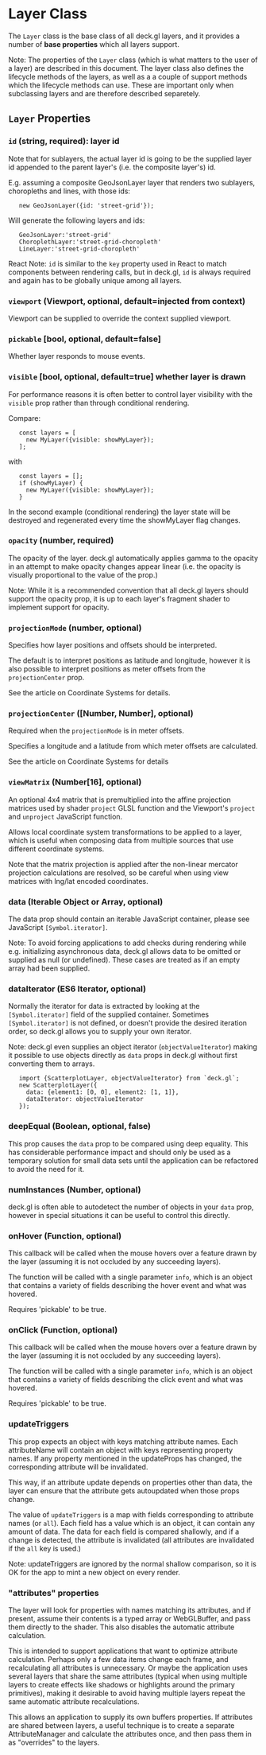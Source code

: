 # Layer Class

The `Layer` class is the base class of all deck.gl layers, and it provides
a number of **base properties** which all layers support.

Note: The properties of the `Layer` class (which is what matters to the user
of a layer) are described in this document.
The layer class also defines the lifecycle methods of the layers, as well as
a a couple of support methods which the lifecycle methods can use. These are
important only when subclassing layers and are therefore described separetely.


## `Layer` Properties


### `id` (string, required): layer id


Note that for sublayers, the actual layer id is going to be the supplied
layer id appended to the parent layer's (i.e. the composite layer's) id.

E.g. assuming a composite GeoJsonLayer layer that renders two sublayers,
choropleths and lines, with those ids:
```
   new GeoJsonLayer({id: 'street-grid'});
```
Will generate the following layers and ids:
```
   GeoJsonLayer:'street-grid'
   ChoroplethLayer:'street-grid-choropleth'
   LineLayer:'street-grid-choropleth'
```

React Note: `id` is similar to the `key` property used in React to match
components between rendering calls, but in deck.gl, `id` is always required
and again has to be globally unique among all layers.


### `viewport` (Viewport, optional, default=injected from context)

Viewport can be supplied to override the context supplied viewport.


### `pickable` [bool, optional, default=false]

Whether layer responds to mouse events.


### `visible` [bool, optional, default=true] whether layer is drawn

For performance reasons it is often better to control layer visibility
with the `visible` prop rather than through conditional rendering.

Compare:
```
   const layers = [
   	 new MyLayer({visible: showMyLayer});
   ];
```
with
```
   const layers = [];
   if (showMyLayer) {
   	 new MyLayer({visible: showMyLayer});
   }
```
In the second example (conditional rendering) the layer state will
be destroyed and regenerated every time the showMyLayer flag changes.


### `opacity` (number, required)

The opacity of the layer. deck.gl automatically applies gamma to the opacity
in an attempt to make opacity changes appear linear (i.e. the opacity is
visually proportional to the value of the prop.)

Note: While it is a recommended convention that all deck.gl layers should
support the opacity prop, it is up to each layer's fragment shader
to implement support for opacity.


### `projectionMode` (number, optional)

Specifies how layer positions and offsets should be interpreted.

The default is to interpret positions as latitude and longitude, however it
is also possible to interpret positions as meter offsets from the
`projectionCenter` prop.

See the article on Coordinate Systems for details.


### `projectionCenter` ([Number, Number], optional)

Required when the `projectionMode` is in meter offsets.

Specifies a longitude and a latitude from which meter offsets are calculated.

See the article on Coordinate Systems for details


### `viewMatrix` (Number[16], optional)

An optional 4x4 matrix that is premultiplied into the affine projection
matrices used by shader `project` GLSL function and the Viewport's `project`
and `unproject` JavaScript function.

Allows local coordinate system transformations to be applied to a layer,
which is useful when composing data from multiple sources that use
different coordinate systems.

Note that the matrix projection is applied after the non-linear mercator
projection calculations are resolved, so be careful when using view matrices
with lng/lat encoded coordinates.


### data (Iterable Object or Array, optional)

The data prop should contain an iterable JavaScript container,
please see JavaScript `[Symbol.iterator]`.

Note: To avoid forcing applications to add checks during rendering
while e.g. initializing asynchronous data, deck.gl allows data to be
omitted or supplied as null (or undefined). These cases are treated
as if an empty array had been supplied.


### dataIterator (ES6 Iterator, optional)

Normally the iterator for data is extracted by looking at the
`[Symbol.iterator]` field of the supplied container. Sometimes
`[Symbol.iterator]` is not defined, or doesn't provide the desired
iteration order, so deck.gl allows you to supply your own iterator.

Note: deck.gl even supplies an object iterator (`objectValueIterator`)
making it possible to use objects directly as `data` props in deck.gl
without first converting them to arrays.

```
   import {ScatterplotLayer, objectValueIterator} from `deck.gl`;
   new ScatterplotLayer({
     data: {element1: [0, 0], element2: [1, 1]},
     dataIterator: objectValueIterator
   });
```


### deepEqual (Boolean, optional, false)

This prop causes the `data` prop to be compared using deep equality.
This has considerable performance impact and should only be used
as a temporary solution for small data sets until the application can be
refactored to avoid the need for it.


### numInstances (Number, optional)

deck.gl is often able to autodetect the number of objects in your `data` prop,
however in special situations it can be useful to control this directly.


### onHover (Function, optional)

This callback will be called when the mouse hovers over a feature drawn
by the layer (assuming it is not occluded by any succeeding layers).

The function will be called with a single parameter `info`, which is an
object that contains a variety of fields describing the hover event and
what was hovered.

Requires 'pickable' to be true.


### onClick (Function, optional)

This callback will be called when the mouse hovers over a feature drawn
by the layer (assuming it is not occluded by any succeeding layers).

The function will be called with a single parameter `info`, which is an
object that contains a variety of fields describing the click event and
what was hovered.

Requires 'pickable' to be true.


### updateTriggers

This prop expects an object with keys matching attribute names.
Each attributeName will contain an object with keys representing property names.
If any property mentioned in the updateProps has changed, the corresponding
attribute will be invalidated.

This way, if an attribute update depends on properties other than data,
the layer can ensure that the attribute gets autoupdated when those props
change.

The value of `updateTriggers` is a map with fields corresponding to
attribute names (or `all`). Each field has a value which is an object,
it can contain any amount of data. The data for each field is compared
shallowly, and if a change is detected, the attribute is invalidated
(all attributes are invalidated if the `all` key is used.)

Note: updateTriggers are ignored by the normal shallow comparison, so it is
OK for the app to mint a new object on every render.


### "attributes" properties

The layer will look for properties with names matching its attributes,
and if present, assume their contents is a typed array or WebGLBuffer,
and pass them directly to the shader. This also disables the automatic
attribute calculation.

This is intended to support applications that want to optimize attribute
calculation. Perhaps only a few data items change each frame, and recalculating
all attributes is unnecessary. Or maybe the application uses several layers
that share the same attributes (typical when using multiple layers to
create effects like shadows or highlights around the primary primitives),
making it desirable to avoid having multiple layers repeat the same
automatic attribute recalculations.

This allows an application to supply its own buffers properties.
If attributes are shared between layers, a useful technique is to create
a separate AttributeManager and calculate the attributes once, and then
pass them in as "overrides" to the layers.
